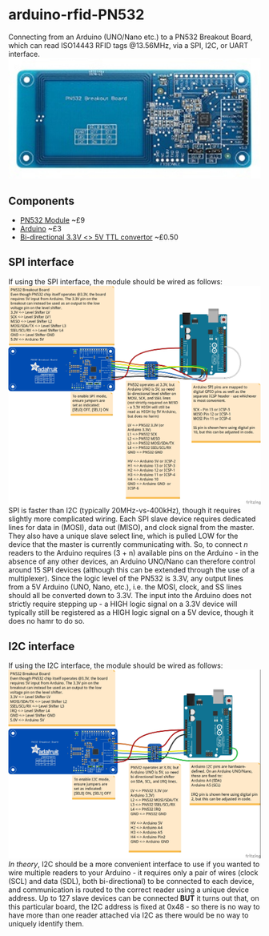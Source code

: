 # arduino-rfid-PN532

Connecting from an Arduino (UNO/Nano etc.) to a PN532 Breakout Board, which can read ISO14443 RFID tags @13.56MHz, via a SPI, I2C, or UART interface.
![PN532 Breakout Board](https://raw.githubusercontent.com/playfultechnology/arduino-rfid-PN532/master/documentation/PN532%20Breakout%20Board.jpg)

## Components
- [PN532 Module](https://www.banggood.com/NFC-PN532-Module-RFID-Near-Field-Communication-Reader-13_56MHZ-Compatible-With-Arduino-p-1263964.html) ~£9
- [Arduino](https://www.banggood.com/ATmega328P-Nano-V3-Controller-Board-Compatible-Arduino-p-940937.html) ~£3
- [Bi-directional 3.3V <> 5V TTL convertor](https://www.aliexpress.com/item/IIC-I2C-Logic-Level-Converter-Bi-Directional-Module-5V-to-3-3V-For-Arduino/1972814600.html) ~£0.50

## SPI interface
If using the SPI interface, the module should be wired as follows:
![PN532 to Arduino using I2C interface](https://raw.githubusercontent.com/playfultechnology/arduino-rfid-PN532/master/wiring/PN532%20SPI_bb.jpg)
SPI is faster than I2C (typically 20MHz-vs-400kHz), though it requires slightly more complicated wiring. Each SPI slave device requires dedicated lines for data in (MOSI), data out (MISO), and clock signal from the master. They also have a unique slave select line, which is pulled LOW for the device that the master is currently communicating with. So, to connect *n* readers to the Arduino requires (3 + n) available pins on the Arduino - in the absence of any other devices, an Arduino UNO/Nano can therefore control around 15 SPI devices (although this can be extended through the use of a multiplexer). 
Since the logic level of the PN532 is 3.3V, any output lines from a 5V Arduino (UNO, Nano, etc.), i.e. the MOSI, clock, and SS lines should all be converted down to 3.3V. The input into the Arduino does not strictly require stepping up - a HIGH logic signal on a 3.3V device will typically still be registered as a HIGH logic signal on a 5V device, though it does no hamr to do so.

## I2C interface
If using the I2C interface, the module should be wired as follows:
![PN532 to Arduino using I2C interface](https://raw.githubusercontent.com/playfultechnology/arduino-rfid-PN532/master/wiring/PN532%20I2C_bb.jpg)
*In theory*, I2C should be a more convenient interface to use if you wanted to wire multiple readers to your Arduino - it requires only a pair of wires (clock (SCL) and data (SDL), both bi-directional) to be connected to each device, and communication is routed to the correct reader using a unique device address. Up to 127 slave devices can be connected   **BUT** it turns out that, on this particular board, the I2C address is fixed at 0x48 - so there is no way to have more than one reader attached via I2C as there would be no way to uniquely identify them.
